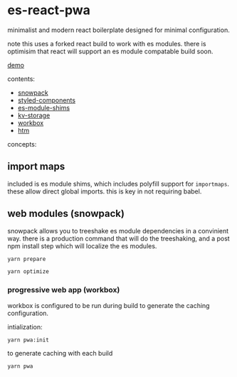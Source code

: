 # es-react-pwa

minimalist and modern react boilerplate designed for minimal configuration.

note this uses a forked react build to work with es modules. there is optimisim that react will support an es module compatable build soon.

[demo](https://es-react-pwa.netlify.com/)

contents:

* [snowpack](https://snowpack.dev)
* [styled-components](https://styled-components.com)
* [es-module-shims](https://github.com/guybedford/es-module-shims)
* [kv-storage](https://github.com/WICG/kv-storage)
* [workbox](https://developers.google.com/web/tools/workbox)
* [htm](https://github.com/developit/htm)

concepts:

## import maps

included is es module shims, which includes polyfill support for `importmaps`. these allow direct global imports. this is key in not requiring babel.

## web modules (snowpack)

snowpack allows you to treeshake es module dependencies in a convinient way. there is a production command that will do the treeshaking, and a post npm install step which will localize the es modules.

```sh
yarn prepare
```

```sh
yarn optimize
```

### progressive web app (workbox)

workbox is configured to be run during build to generate the caching configuration.

intialization:

```sh
yarn pwa:init
```

to generate caching with each build

```sh
yarn pwa
```

